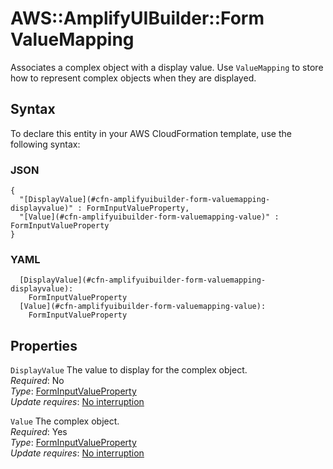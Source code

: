 # AWS::AmplifyUIBuilder::Form ValueMapping<a name="aws-properties-amplifyuibuilder-form-valuemapping"></a>

Associates a complex object with a display value\. Use `ValueMapping` to store how to represent complex objects when they are displayed\.

## Syntax<a name="aws-properties-amplifyuibuilder-form-valuemapping-syntax"></a>

To declare this entity in your AWS CloudFormation template, use the following syntax:

### JSON<a name="aws-properties-amplifyuibuilder-form-valuemapping-syntax.json"></a>

```
{
  "[DisplayValue](#cfn-amplifyuibuilder-form-valuemapping-displayvalue)" : FormInputValueProperty,
  "[Value](#cfn-amplifyuibuilder-form-valuemapping-value)" : FormInputValueProperty
}
```

### YAML<a name="aws-properties-amplifyuibuilder-form-valuemapping-syntax.yaml"></a>

```
  [DisplayValue](#cfn-amplifyuibuilder-form-valuemapping-displayvalue):
    FormInputValueProperty
  [Value](#cfn-amplifyuibuilder-form-valuemapping-value):
    FormInputValueProperty
```

## Properties<a name="aws-properties-amplifyuibuilder-form-valuemapping-properties"></a>

`DisplayValue` <a name="cfn-amplifyuibuilder-form-valuemapping-displayvalue"></a>
The value to display for the complex object\.  
_Required_: No  
_Type_: [FormInputValueProperty](aws-properties-amplifyuibuilder-form-forminputvalueproperty.md)  
_Update requires_: [No interruption](https://docs.aws.amazon.com/AWSCloudFormation/latest/UserGuide/using-cfn-updating-stacks-update-behaviors.html#update-no-interrupt)

`Value` <a name="cfn-amplifyuibuilder-form-valuemapping-value"></a>
The complex object\.  
_Required_: Yes  
_Type_: [FormInputValueProperty](aws-properties-amplifyuibuilder-form-forminputvalueproperty.md)  
_Update requires_: [No interruption](https://docs.aws.amazon.com/AWSCloudFormation/latest/UserGuide/using-cfn-updating-stacks-update-behaviors.html#update-no-interrupt)

